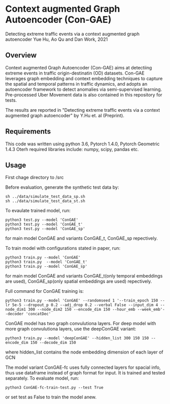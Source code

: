 # Context augmented Graph Autoencoder (Con-GAE)
Detecting extreme traffic events via a context augmented graph autoencoder
Yue Hu, Ao Qu and Dan Work, 2021

## Overview
Context augmented Graph Autoencoder (Con-GAE) aims at detectiing extreme events in traffic origin-destinatin (OD) datasets. Con-GAE leverages graph embedding and context embedding techniques to capture the spatial and temporal patterns in traffic dynamics, and adopts an autoencoder framework to detect anomalies via semi-supervised learning. Pre-processed Uber Movement data is also contained in this repository for tests.

The results are reported in "Detecting extreme traffic events via a context augmented graph autoencoder" by Y.Hu et. al (Preprint). 


## Requirements
This code was written using python 3.6, Pytorch 1.4.0, Pytorch Geometric 1.4.3
Oterh required libraries include: numpy, scipy, pandas etc.

## Usage
First chage directory to /src

Before evaluation, generate the synthetic test data by:
```
sh ../data/simulate_test_data_sp.sh
sh ../data/simulate_test_data_st.sh
```

To evaulate trained model, run:
```
python3 test.py --model 'ConGAE'
python3 test.py --model 'ConGAE_t'
python3 test.py --model 'ConGAE_sp'

```
for main model ConGAE and variants ConGAE_t, ConGAE_sp repectively.

To train model with configurations stated in paper, run:
```
python3 train.py --model 'ConGAE'
python3 train.py  --model 'ConGAE_t' 
python3 train.py --model 'ConGAE_sp' 
```
for main model ConGAE and variants ConGAE_t(only temporal embeddings are used), ConGAE_sp(only spatial embeddings are used) repectively.

Full command for ConGAE training is:
```
python3 train.py --model 'ConGAE' --randomseed 1 '--train_epoch 150 --lr 5e-5 --dropout_p 0.2 --adj_drop 0.2 --verbal False --input_dim 4 --node_dim1 300 --node_dim2 150 --encode_dim 150 --hour_emb --week_emb'--decoder 'concatDec'
```

ConGAE model has two graph convulutiona layers. For deep model with more graph convulutiona layers, use the deepConGAE variant:
```
python3 train.py --model 'deepConGAE' --hidden_list 300 150 150 --encode_dim 150 --decode_dim 150

```
where hidden_list contains the node embedding dimension of each layer of GCN

The model variant ConGAE-fc uses fully connected layers for spacial info, thus use dataframe instead of graph format for input. It is trained and tested separately. To evaluate model, run:
```
python3 ConGAE-fc-train-test.py --test True
```
or set test as False to train the model anew.
